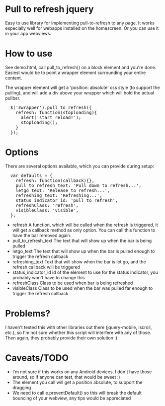 Pull to refresh jquery
======================
Easy to use library for implementing pull-to-refresh to any page. It works especially well for webapps installed on the homescreen. Or you can use it in your app webviews.

How to use
==========
See demo.html, call pull_to_refresh() on a block element and you're done. Easiest would be to point a wrapper element surrounding your entire content. 

The wrapper element will get a 'position: absolute' css style (to support the pulling), and will add a div above your wrapper which will hold the actual pullbar.

<pre>
  $('#wrapper').pull_to_refresh({
    refresh: function(stoploading){
      alert('start reload!');
      stoploading();
    }
  });
</pre>

Options
=======
There are several options available, which you can provide during setup:

<pre>
  var defaults = {
    refresh: function(callback){},
    pull_to_refresh_text: 'Pull down to refresh...',
    letgo_text: 'Release to refresh...',
    refreshing_text: 'Refreshing...',
    status_indicator_id: 'pull_to_refresh',
    refreshClass: 'refresh',
    visibleClass: 'visible',
  };
</pre>

* refresh
  A function, which will be called when the refresh is triggered, it will get a callback method as only option. You can call this function to have the bar removed again.
* pull_to_refresh_text
  The text that will show up when the bar is being pulled
* letgo_text
  The text that will show up when the bar is pulled enough to trigger the refresh callback
* refreshing_text
  Text that will show when the bar is let go, and the refresh callback will be triggered
* status_indicator_id
  id of the element to use for the status indicator, you probably won't have to change this
* refreshClass
  Class to be used when bar is being refreshed
* visibleClass
  Class to be used when the bar was pulled far enough to trigger the refresh callback

Problems?
=========
I haven't tested this with other libraries out there (jquery-mobile, iscroll, etc.), so I'm not sure whether this script will interfere with any of those. Then again, they probably provide their own solution :)

Caveats/TODO
============
- I'm not sure if this works on any Android devices, I don't have those around, so if anyone can test, that would be sweet :)
- The element you call will get a position absolute, to support the dragging
- We need to call e.preventDefault() so this will break the default bouncing of your webview, any tips would be appreciated
